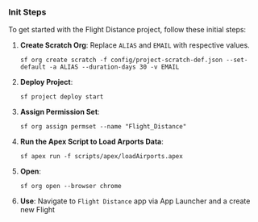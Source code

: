 ### Init Steps

To get started with the Flight Distance project, follow these initial steps:

1. **Create Scratch Org**:
    Replace `ALIAS` and `EMAIL` with respective values.
    ```
    sf org create scratch -f config/project-scratch-def.json --set-default -a ALIAS --duration-days 30 -v EMAIL
    ```

2. **Deploy Project**:
    ```
    sf project deploy start
    ```

3. **Assign Permission Set**:
    ```
    sf org assign permset --name "Flight_Distance"
    ```

4. **Run the Apex Script to Load Arports Data**:
    ```
    sf apex run -f scripts/apex/loadAirports.apex
    ```

5. **Open**:
    ```
    sf org open --browser chrome
    ```

6. **Use**:
    Navigate to `Flight Distance` app via App Launcher and a create new Flight

